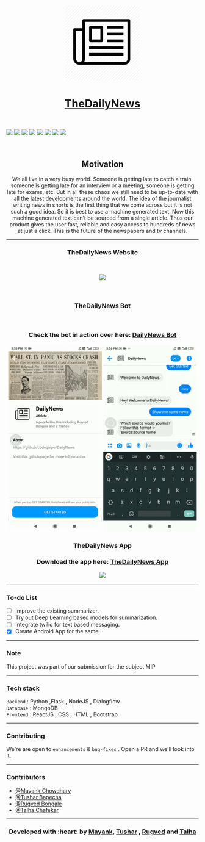 <p align="center">
  <a href="" rel="noopener">
 <img width=200px src="./assets/logo.png"</a>
</p>
<h1 align = 'center'> TheDailyNews</h1>
<br>

[![](https://img.shields.io/badge/Made_with-Python3-blue?style=for-the-badge&logo=python)](https://www.python.org "Python3")
[![](https://img.shields.io/badge/Made_with-Flask-blue?style=for-the-badge&logo=Flask)](https://flask.palletsprojects.com/en/1.1.x/)
[![](https://img.shields.io/badge/Database-MongoDB-red?style=for-the-badge&logo=mongodb)](mongodb.com "MongoDB")
[![](https://img.shields.io/badge/Made_with-ReactJS-yellow?style=for-the-badge&logo=react)](https://reactjs.org/docs/getting-started.html)
[![](https://img.shields.io/badge/Made_with-NodeJS-yellow?style=for-the-badge&logo=nodejs)](https://nodejs.org/en/)
[![](https://img.shields.io/badge/Made_with-nltk-green?style=for-the-badge&logo=nltk)](https://www.nltk.org/)
[![](https://img.shields.io/badge/Made_with-numpy-green?style=for-the-badge&logo=numpy)](https://numpy.org/doc/)
[![](https://img.shields.io/badge/Made_with-dialogflow-purple?style=for-the-badge&logo=dialogflow)](https://dialogflow.com/)

<br>

<h2 align='center'>Motivation</h2>
<p align='center'>
We all live in a very busy world. Someone is getting late to catch a train, someone is getting late for an interview or a meeting, someone is getting late for exams, etc. But in all these chaos we still need to be up-to-date with all the latest developments around the world. The idea of the journalist writing news in shorts is the first thing that we come across but it is not such a good idea.
So it is best to use a machine generated text. Now this machine generated text can’t be sourced from a single article.  Thus our product gives the user fast, reliable and easy access to hundreds of news at just a click. This is the future of the newspapers and tv channels.     
</p>

------------------------------------------

<div align="center">
<h3 align="center"> TheDailyNews Website </h3>
<br>
<p align="center">
  <img src ="./assets/website.gif" width = 500px>
</p>
<br>
  
<h3 align="center"> TheDailyNews Bot   </a></h3>
<br>
<p>
<h3 align='center'> Check the bot in action over here: <a href="https://www.facebook.com/DailyNews-383636995052537/?ref=bookmarks" target="_top">DailyNews Bot</a>  </h3>
</p>
<p align="center"> 
<img src="./assets/chatbot_gif1.gif" width=245px>
<img src="./assets/chatbot_gif2.gif" width=245px>
</p>

<h3 align="center"> TheDailyNews App </a></h3>
<p>
<h3 align='center'> Download the app here: <a href="https://github.com/codequipo/TheDailyNews/blob/master/Android/app-release.apk" target="_top">TheDailyNews App</a></h3>
<p align="center">
<img src="./assets/android_dailynewsapp.gif" width=250px>
</p>
</div>


------------------------------------------

### To-do List

- [ ] Improve the existing summarizer. 
- [ ] Try out Deep Learning based models for summarization.
- [ ] Integrate twilio for text based messaging. 
- [x] Create Android App for the same. 

------------------------------------------
###             Note

This project was part of our submission for the subject MIP

------------------------------------------
###             Tech stack
`Backend` : Python ,Flask , NodeJS , Dialogflow <br>
`Database` : MongoDB <br>
`Frontend` : ReactJS , CSS , HTML , Bootstrap  <br>

------------------------------------------
### Contributing


 We're are open to `enhancements` & `bug-fixes` . Open a PR and we'll look into it. 
 
------------------------------------------
### Contributors

- [@Mayank Chowdhary](https://github.com/m607stars)
- [@Tushar Bapecha](https://github.com/tushargithub44)
- [@Rugved Bongale](https://github.com/rugvedb)
- [@Talha Chafekar](https://github.com/talha1503)

------------------------------------------
<h3 align="center"><b>Developed with :heart: by <a href="https://github.com/m607stars">Mayank</a>, <a href="https://github.com/tushargithub44">Tushar</a> , <a href="https://github.com/rugvedb">Rugved</a> and <a href="https://github.com/talha1503">Talha</a></b></h1>
